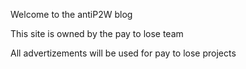 Welcome to the antiP2W blog

This site is owned by the pay to lose team

All advertizements will be used for pay to lose projects
